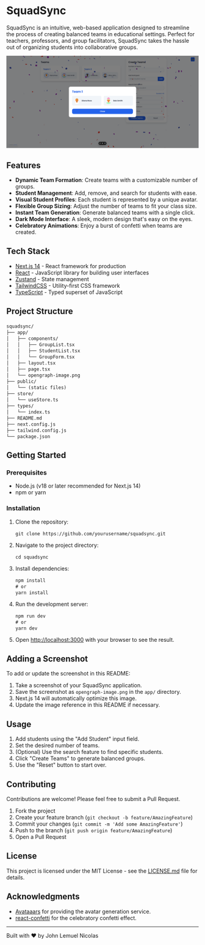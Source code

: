 # SquadSync

SquadSync is an intuitive, web-based application designed to streamline the process of creating balanced teams in educational settings. Perfect for teachers, professors, and group facilitators, SquadSync takes the hassle out of organizing students into collaborative groups.

![SquadSync Screenshot](./src/app/opengraph-image.png)

## Features

- **Dynamic Team Formation**: Create teams with a customizable number of groups.
- **Student Management**: Add, remove, and search for students with ease.
- **Visual Student Profiles**: Each student is represented by a unique avatar.
- **Flexible Group Sizing**: Adjust the number of teams to fit your class size.
- **Instant Team Generation**: Generate balanced teams with a single click.
- **Dark Mode Interface**: A sleek, modern design that's easy on the eyes.
- **Celebratory Animations**: Enjoy a burst of confetti when teams are created.

## Tech Stack

- [Next.js 14](https://nextjs.org/) - React framework for production
- [React](https://reactjs.org/) - JavaScript library for building user interfaces
- [Zustand](https://github.com/pmndrs/zustand) - State management
- [TailwindCSS](https://tailwindcss.com/) - Utility-first CSS framework
- [TypeScript](https://www.typescriptlang.org/) - Typed superset of JavaScript

## Project Structure

```
squadsync/
├── app/
│   ├── components/
│   │   ├── GroupList.tsx
│   │   ├── StudentList.tsx
│   │   └── GroupForm.tsx
│   ├── layout.tsx
│   ├── page.tsx
│   └── opengraph-image.png
├── public/
│   └── (static files)
├── store/
│   └── useStore.ts
├── types/
│   └── index.ts
├── README.md
├── next.config.js
├── tailwind.config.js
└── package.json
```

## Getting Started

### Prerequisites

- Node.js (v18 or later recommended for Next.js 14)
- npm or yarn

### Installation

1. Clone the repository:
   ```
   git clone https://github.com/yourusername/squadsync.git
   ```

2. Navigate to the project directory:
   ```
   cd squadsync
   ```

3. Install dependencies:
   ```
   npm install
   # or
   yarn install
   ```

4. Run the development server:
   ```
   npm run dev
   # or
   yarn dev
   ```

5. Open [http://localhost:3000](http://localhost:3000) with your browser to see the result.

## Adding a Screenshot

To add or update the screenshot in this README:

1. Take a screenshot of your SquadSync application.
2. Save the screenshot as `opengraph-image.png` in the `app/` directory.
3. Next.js 14 will automatically optimize this image.
4. Update the image reference in this README if necessary.

## Usage

1. Add students using the "Add Student" input field.
2. Set the desired number of teams.
3. (Optional) Use the search feature to find specific students.
4. Click "Create Teams" to generate balanced groups.
5. Use the "Reset" button to start over.

## Contributing

Contributions are welcome! Please feel free to submit a Pull Request.

1. Fork the project
2. Create your feature branch (`git checkout -b feature/AmazingFeature`)
3. Commit your changes (`git commit -m 'Add some AmazingFeature'`)
4. Push to the branch (`git push origin feature/AmazingFeature`)
5. Open a Pull Request

## License

This project is licensed under the MIT License - see the [LICENSE.md](LICENSE.md) file for details.

## Acknowledgments

- [Avataaars](https://getavataaars.com/) for providing the avatar generation service.
- [react-confetti](https://github.com/alampros/react-confetti) for the celebratory confetti effect.

---

Built with ❤️ by John Lemuel Nicolas
